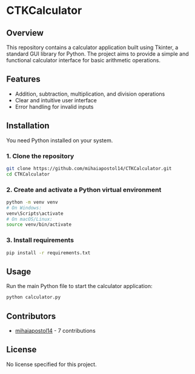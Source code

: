 # CTKCalculator

## Overview
This repository contains a calculator application built using Tkinter, a standard GUI library for Python. The project aims to provide a simple and functional calculator interface for basic arithmetic operations.

## Features
- Addition, subtraction, multiplication, and division operations
- Clear and intuitive user interface
- Error handling for invalid inputs

## Installation

You need Python installed on your system.

### 1. Clone the repository

```sh
git clone https://github.com/mihaiapostol14/CTKCalculator.git
cd CTKCalculator
```

### 2. Create and activate a Python virtual environment

```sh
python -m venv venv
# On Windows:
venv\Scripts\activate
# On macOS/Linux:
source venv/bin/activate
```

### 3. Install requirements

```sh
pip install -r requirements.txt
```

## Usage

Run the main Python file to start the calculator application:

```sh
python calculator.py
```

## Contributors
- [mihaiapostol14](https://github.com/mihaiapostol14) - 7 contributions

## License
No license specified for this project.